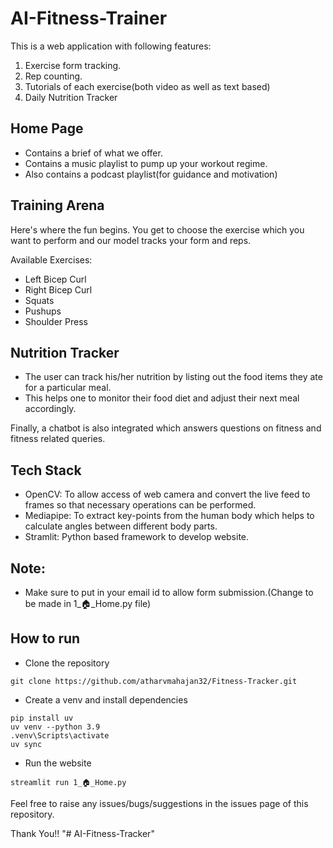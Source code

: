 # AI-Fitness-Trainer
This is a web application with following features:
1. Exercise form tracking.
2. Rep counting.
3. Tutorials of each exercise(both video as well as text based)
4. Daily Nutrition Tracker


## Home Page
- Contains a brief of what we offer.
- Contains a music playlist to pump up your workout regime.
- Also contains a podcast playlist(for guidance and motivation)


## Training Arena
Here's where the fun begins. You get to choose the exercise which you want to perform and our model tracks your form and reps.

Available Exercises:
- Left Bicep Curl
- Right Bicep Curl
- Squats
- Pushups
- Shoulder Press


## Nutrition Tracker
- The user can track his/her nutrition by listing out the food items they ate for a particular meal.
- This helps one to monitor their food diet and adjust their next meal accordingly.


Finally, a chatbot is also integrated which answers questions on fitness and fitness related queries.

## Tech Stack
- OpenCV: To allow access of web camera and convert the live feed to frames so that necessary operations can be performed.
- Mediapipe: To extract key-points from the human body which helps to calculate angles between different body parts.
- Stramlit: Python based framework to develop website.

## Note:
- Make sure to put in your email id to allow form submission.(Change to be made in 1_🏠_Home.py file)

## How to run
- Clone the repository
```
git clone https://github.com/atharvmahajan32/Fitness-Tracker.git
```
- Create a venv and install dependencies
```
pip install uv
uv venv --python 3.9
.venv\Scripts\activate
uv sync
```
- Run the website
```
streamlit run 1_🏠_Home.py
```
Feel free to raise any issues/bugs/suggestions in the issues page of this repository.

Thank You!!
"# AI-Fitness-Tracker" 
